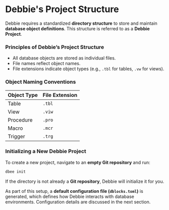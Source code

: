 # Debbie's Project Structure

Debbie requires a standardized **directory structure** to store and maintain **database object definitions**. This structure is referred to as a **Debbie Project**.

### **Principles of Debbie’s Project Structure**
- All database objects are stored as individual files.
- File names reflect object names.
- File extensions indicate object types (e.g., `.tbl` for tables, `.vw` for views).

### **Object Naming Conventions**
| Object Type  | File Extension |
|--------------|----------------|
| Table        | `.tbl`         |
| View         | `.viw`         |
| Procedure    | `.pro`         |
| Macro        | `.mcr`         |
| Trigger      | `.trg`         |

### **Initializing a New Debbie Project**
To create a new project, navigate to an **empty Git repository** and run:
```bash
dbee init
```
If the directory is not already a **Git repository**, Debbie will initialize it for you.

As part of this setup, a **default configuration file (`dblocks.toml`)** is generated, which defines how Debbie interacts with database environments. Configuration details are discussed in the next section.
